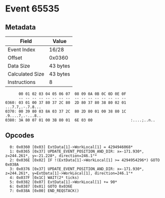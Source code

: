 # Event 65535

## Metadata

| Field           | Value    |
|-----------------|----------|
| Event Index     | 16/28    |
| Offset          | 0x0360   |
| Data Size       | 43 bytes |
| Calculated Size | 43 bytes |
| Instructions    | 8        |

```
      00 01 02 03 04 05 06 07  08 09 0A 0B 0C 0D 0E 0F
      -- -- -- -- -- -- -- --  -- -- -- -- -- -- -- --
0360: 03 01 00 37 80 37 2C 80  2D 80 37 80 38 80 02 01  ...7.7,.-.7.8...
0370: 00 39 80 03 8A 03 37 2C  80 2D 80 01 00 38 80 1C  .9....7,.-...8..
0380: 3A 80 07 01 00 3B 80 01  6E 03 00                 :....;..n..     
```

## Opcodes

```
  0: 0x0360 [0x03] ExtData[1]->WorkLocal[1] = 4294946068*
  1: 0x0365 [0x37] UPDATE_EVENT_POSITION_AND_DIR: x=-171.930*, z=244.261*, y=-21.228*, direction=246.1°*
  2: 0x036E [0x02] IF !(ExtData[1]->WorkLocal[1] >= 4294954296*) GOTO 0x038A
  3: 0x0376 [0x37] UPDATE_EVENT_POSITION_AND_DIR: x=-171.930*, z=244.261*, y=ExtData[1]->WorkLocal[1], direction=246.1°*
  4: 0x037F [0x1C] WAIT(2* ticks)
  5: 0x0382 [0x07] ExtData[1]->WorkLocal[1] += 90*
  6: 0x0387 [0x01] GOTO 0x036E
  7: 0x038A [0x00] END_REQSTACK()
```
